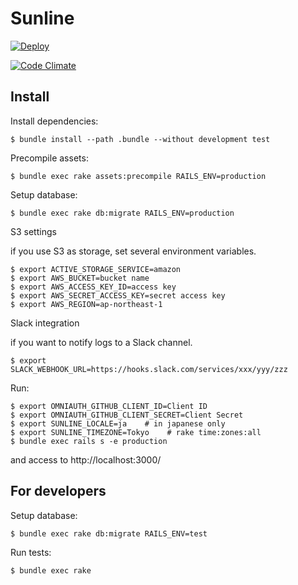 Sunline
===================

[![Deploy](https://www.herokucdn.com/deploy/button.png)](https://heroku.com/deploy)

[![Code Climate](https://codeclimate.com/github/codefirst/sunline.png)](https://codeclimate.com/github/codefirst/sunline)

Install
----------------

Install dependencies:

    $ bundle install --path .bundle --without development test

Precompile assets:

    $ bundle exec rake assets:precompile RAILS_ENV=production

Setup database:

    $ bundle exec rake db:migrate RAILS_ENV=production

S3 settings

if you use S3 as storage, set several environment variables.

    $ export ACTIVE_STORAGE_SERVICE=amazon
    $ export AWS_BUCKET=bucket name
    $ export AWS_ACCESS_KEY_ID=access key
    $ export AWS_SECRET_ACCESS_KEY=secret access key
    $ export AWS_REGION=ap-northeast-1

Slack integration

if you want to notify logs to a Slack channel.

    $ export SLACK_WEBHOOK_URL=https://hooks.slack.com/services/xxx/yyy/zzz

Run:

    $ export OMNIAUTH_GITHUB_CLIENT_ID=Client ID
    $ export OMNIAUTH_GITHUB_CLIENT_SECRET=Client Secret
    $ export SUNLINE_LOCALE=ja    # in japanese only
    $ export SUNLINE_TIMEZONE=Tokyo    # rake time:zones:all
    $ bundle exec rails s -e production

and access to http://localhost:3000/

For developers
---------------

Setup database:

    $ bundle exec rake db:migrate RAILS_ENV=test

Run tests:

    $ bundle exec rake
